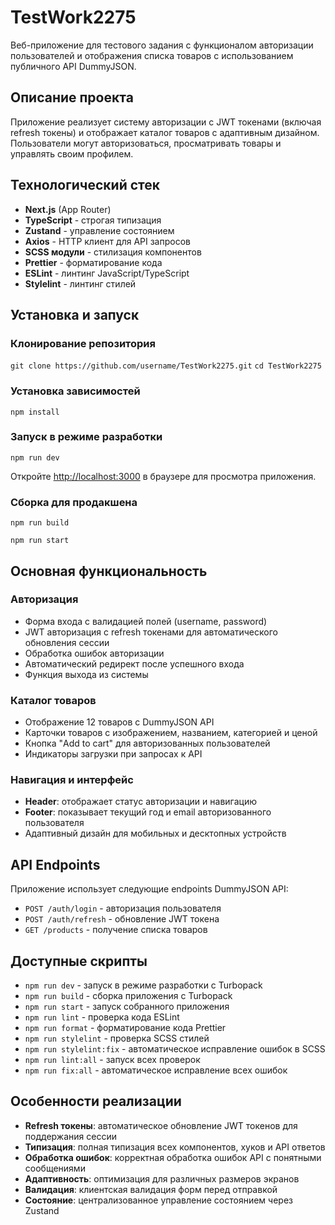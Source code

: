 # TestWork2275

Веб-приложение для тестового задания с функционалом авторизации пользователей и отображения списка товаров с использованием публичного API DummyJSON.

## Описание проекта

Приложение реализует систему авторизации с JWT токенами (включая refresh токены) и отображает каталог товаров с адаптивным дизайном. Пользователи могут авторизоваться, просматривать товары и управлять своим профилем.

## Технологический стек

- **Next.js** (App Router)
- **TypeScript** - строгая типизация
- **Zustand** - управление состоянием
- **Axios** - HTTP клиент для API запросов
- **SCSS модули** - стилизация компонентов
- **Prettier** - форматирование кода
- **ESLint** - линтинг JavaScript/TypeScript
- **Stylelint** - линтинг стилей

## Установка и запуск

### Клонирование репозитория

`git clone https://github.com/username/TestWork2275.git`
`cd TestWork2275`

### Установка зависимостей

`npm install`

### Запуск в режиме разработки

`npm run dev`

Откройте [http://localhost:3000](http://localhost:3000) в браузере для просмотра приложения.

### Сборка для продакшена

`npm run build`

`npm run start`

## Основная функциональность

### Авторизация

- Форма входа с валидацией полей (username, password)
- JWT авторизация с refresh токенами для автоматического обновления сессии
- Обработка ошибок авторизации
- Автоматический редирект после успешного входа
- Функция выхода из системы

### Каталог товаров

- Отображение 12 товаров с DummyJSON API
- Карточки товаров с изображением, названием, категорией и ценой
- Кнопка "Add to cart" для авторизованных пользователей
- Индикаторы загрузки при запросах к API

### Навигация и интерфейс

- **Header**: отображает статус авторизации и навигацию
- **Footer**: показывает текущий год и email авторизованного пользователя
- Адаптивный дизайн для мобильных и десктопных устройств

## API Endpoints

Приложение использует следующие endpoints DummyJSON API:

- `POST /auth/login` - авторизация пользователя
- `POST /auth/refresh` - обновление JWT токена
- `GET /products` - получение списка товаров

## Доступные скрипты

- `npm run dev` - запуск в режиме разработки с Turbopack
- `npm run build` - сборка приложения с Turbopack
- `npm run start` - запуск собранного приложения
- `npm run lint` - проверка кода ESLint
- `npm run format` - форматирование кода Prettier
- `npm run stylelint` - проверка SCSS стилей
- `npm run stylelint:fix` - автоматическое исправление ошибок в SCSS
- `npm run lint:all` - запуск всех проверок
- `npm run fix:all` - автоматическое исправление всех ошибок

## Особенности реализации

- **Refresh токены**: автоматическое обновление JWT токенов для поддержания сессии
- **Типизация**: полная типизация всех компонентов, хуков и API ответов
- **Обработка ошибок**: корректная обработка ошибок API с понятными сообщениями
- **Адаптивность**: оптимизация для различных размеров экранов
- **Валидация**: клиентская валидация форм перед отправкой
- **Состояние**: централизованное управление состоянием через Zustand

